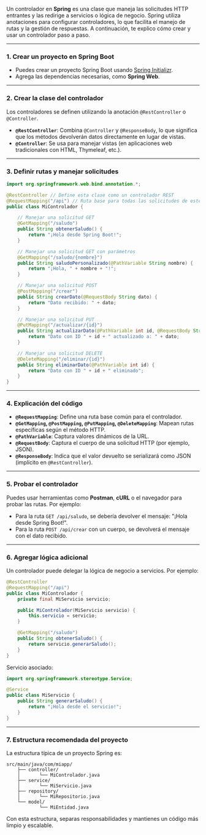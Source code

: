 Un controlador en **Spring** es una clase que maneja las solicitudes HTTP entrantes y las redirige a servicios o lógica de negocio. Spring utiliza anotaciones para configurar controladores, lo que facilita el manejo de rutas y la gestión de respuestas. A continuación, te explico cómo crear y usar un controlador paso a paso.

---

### **1. Crear un proyecto en Spring Boot**
- Puedes crear un proyecto Spring Boot usando [Spring Initializr](https://start.spring.io/).
- Agrega las dependencias necesarias, como **Spring Web**.

---

### **2. Crear la clase del controlador**
Los controladores se definen utilizando la anotación `@RestController` o `@Controller`. 

- **`@RestController`**: Combina `@Controller` y `@ResponseBody`, lo que significa que los métodos devolverán datos directamente en lugar de vistas.
- **`@Controller`**: Se usa para manejar vistas (en aplicaciones web tradicionales con HTML, Thymeleaf, etc.).

---

### **3. Definir rutas y manejar solicitudes**

```java
import org.springframework.web.bind.annotation.*;

@RestController // Define esta clase como un controlador REST
@RequestMapping("/api") // Ruta base para todas las solicitudes de este controlador
public class MiControlador {

    // Manejar una solicitud GET
    @GetMapping("/saludo")
    public String obtenerSaludo() {
        return "¡Hola desde Spring Boot!";
    }

    // Manejar una solicitud GET con parámetros
    @GetMapping("/saludo/{nombre}")
    public String saludoPersonalizado(@PathVariable String nombre) {
        return "¡Hola, " + nombre + "!";
    }

    // Manejar una solicitud POST
    @PostMapping("/crear")
    public String crearDato(@RequestBody String dato) {
        return "Dato recibido: " + dato;
    }

    // Manejar una solicitud PUT
    @PutMapping("/actualizar/{id}")
    public String actualizarDato(@PathVariable int id, @RequestBody String dato) {
        return "Dato con ID " + id + " actualizado a: " + dato;
    }

    // Manejar una solicitud DELETE
    @DeleteMapping("/eliminar/{id}")
    public String eliminarDato(@PathVariable int id) {
        return "Dato con ID " + id + " eliminado";
    }
}
```

---

### **4. Explicación del código**
- **`@RequestMapping`**: Define una ruta base común para el controlador.
- **`@GetMapping`, `@PostMapping`, `@PutMapping`, `@DeleteMapping`**: Mapean rutas específicas según el método HTTP.
- **`@PathVariable`**: Captura valores dinámicos de la URL.
- **`@RequestBody`**: Captura el cuerpo de una solicitud HTTP (por ejemplo, JSON).
- **`@ResponseBody`**: Indica que el valor devuelto se serializará como JSON (implícito en `@RestController`).

---

### **5. Probar el controlador**
Puedes usar herramientas como **Postman**, **cURL** o el navegador para probar las rutas. Por ejemplo:
- Para la ruta `GET /api/saludo`, se debería devolver el mensaje: "¡Hola desde Spring Boot!".
- Para la ruta `POST /api/crear` con un cuerpo, se devolverá el mensaje con el dato recibido.

---

### **6. Agregar lógica adicional**
Un controlador puede delegar la lógica de negocio a servicios. Por ejemplo:

```java
@RestController
@RequestMapping("/api")
public class MiControlador {
    private final MiServicio servicio;

    public MiControlador(MiServicio servicio) {
        this.servicio = servicio;
    }

    @GetMapping("/saludo")
    public String obtenerSaludo() {
        return servicio.generarSaludo();
    }
}
```

Servicio asociado:

```java
import org.springframework.stereotype.Service;

@Service
public class MiServicio {
    public String generarSaludo() {
        return "¡Hola desde el servicio!";
    }
}
```

---

### **7. Estructura recomendada del proyecto**
La estructura típica de un proyecto Spring es:
```
src/main/java/com/miapp/
    ├── controller/
    │       └── MiControlador.java
    ├── service/
    │       └── MiServicio.java
    ├── repository/
    │       └── MiRepositorio.java
    └── model/
            └── MiEntidad.java
```

Con esta estructura, separas responsabilidades y mantienes un código más limpio y escalable.